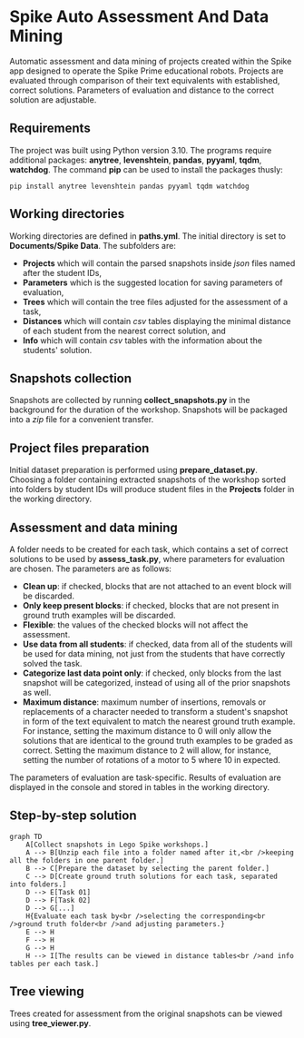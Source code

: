 # Spike Auto Assessment And Data Mining
Automatic assessment and data mining of projects created within the Spike app designed to operate the Spike Prime educational robots. Projects are evaluated through comparison of their text equivalents with established, correct solutions. Parameters of evaluation and distance to the correct solution are adjustable. 
## Requirements
The project was built using Python version 3.10. The programs require additional packages: **anytree**, **levenshtein**, **pandas**, **pyyaml**, **tqdm**, **watchdog**. The command **pip** can be used to install the packages thusly:

    pip install anytree levenshtein pandas pyyaml tqdm watchdog

## Working directories 
Working directories are defined in **paths.yml**. The initial directory is set to **Documents/Spike Data**. The subfolders are:

 - **Projects** which will contain the parsed snapshots inside *json* files named after the student IDs,
 - **Parameters** which is the suggested location for saving parameters of evaluation, 
 - **Trees** which will contain the tree files adjusted for the assessment of a task,
 - **Distances** which will contain *csv* tables displaying the minimal distance of each student from the nearest correct solution, and 
 - **Info** which will contain *csv* tables with the information about the students' solution.

## Snapshots collection
Snapshots are collected by running **collect_snapshots.py** in the background for the duration of the workshop. Snapshots will be packaged into a *zip* file for a convenient transfer.
## Project files preparation
Initial dataset preparation is performed using **prepare_dataset.py**. Choosing a folder containing extracted snapshots of the workshop sorted into folders by student IDs will produce student files in the **Projects** folder in the working directory. 
## Assessment and data mining
A folder needs to be created for each task, which contains a set of correct solutions to be used by **assess_task.py**, where parameters for evaluation are chosen. The parameters are as follows:

 - **Clean up**: if checked, blocks that are not attached to an event block will be discarded.
 - **Only keep present blocks**: if checked, blocks that are not present in ground truth examples will be discarded.
 - **Flexible**: the values of the checked blocks will not affect the assessment.
 - **Use data from all students**: if checked, data from all of the students will be used for data mining, not just from the students that have correctly solved the task.
 - **Categorize last data point only**: if checked, only blocks from the last snapshot will be categorized, instead of using all of the prior snapshots as well.
 - **Maximum distance**: maximum number of insertions, removals or replacements of a character needed to transform a student's snapshot in form of the text equivalent to match the nearest ground truth example. For instance, setting the maximum distance to 0 will only allow the solutions that are identical to the ground truth examples to be graded as correct. Setting the maximum distance to 2 will allow, for instance, setting the number of rotations of a motor to 5 where 10 in expected.

The parameters of evaluation are task-specific. Results of evaluation are displayed in the console and stored in tables in the working directory.
## Step-by-step solution
```mermaid
graph TD
    A[Collect snapshots in Lego Spike workshops.] 
    A --> B[Unzip each file into a folder named after it,<br />keeping all the folders in one parent folder.]
    B --> C[Prepare the dataset by selecting the parent folder.]
    C --> D[Create ground truth solutions for each task, separated into folders.]
    D --> E[Task 01]
    D --> F[Task 02]
    D --> G[...]
    H{Evaluate each task by<br />selecting the corresponding<br />ground truth folder<br />and adjusting parameters.}
    E --> H
    F --> H
    G --> H
    H --> I[The results can be viewed in distance tables<br />and info tables per each task.]
```
## Tree viewing
Trees created for assessment from the original snapshots can be viewed using **tree_viewer.py**.

